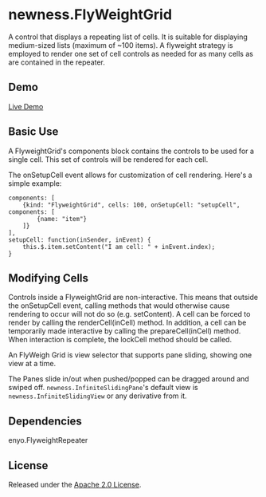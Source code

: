 newness.FlyWeightGrid
===========================


A control that displays a repeating list of cells. It is suitable for displaying medium-sized
lists (maximum of ~100 items). A flyweight strategy is employed to render one 
set of cell controls as needed for as many cells as are contained in the repeater.

Demo
----

[Live Demo](http://www.newnessdevelopments.com/demos/FlyweightGrid/)

Basic Use
---------

A FlyweightGrid's components block contains the controls to be used for a single cell.
This set of controls will be rendered for each cell.

The onSetupCell event allows for customization of cell rendering. Here's a simple example:

	components: [
		{kind: "FlyweightGrid", cells: 100, onSetupCell: "setupCell", components: [
			{name: "item"}
		]}
	],
	setupCell: function(inSender, inEvent) {
		this.$.item.setContent("I am cell: " + inEvent.index);
	}
	
Modifying Cells
---------------

Controls inside a FlyweightGrid are non-interactive. This means that outside the onSetupCell event, 
calling methods that would otherwise cause rendering to occur will not do so (e.g. setContent).
A cell can be forced to render by calling the renderCell(inCell) method. In addition, a cell can be 
temporarily made interactive by calling the prepareCell(inCell) method. When interaction is complete, the
lockCell method should be called.

An FlyWeigh Grid is view selector that supports pane sliding, showing one view at a time.

The Panes slide in/out when pushed/popped can be dragged around and swiped off. `newness.InfiniteSlidingPane`'s default view is `newness.InfiniteSlidingView` or any derivative from it.

Dependencies
------------

enyo.FlyweightRepeater

License
-------

Released under the [Apache 2.0 License](http://www.apache.org/licenses/LICENSE-2.0).